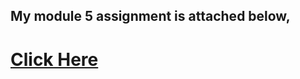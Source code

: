 ## My module 5 assignment is attached below,
# [Click Here](https://kalamkhan114.github.io/MyHTML-Learning/module5/index.html)
